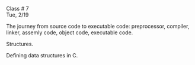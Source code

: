 <div class="lecture1">

<div class="column_date">
<p markdown="block">

Class # 7 <br>
Tue, 2/19

</p>
</div>

<div class="column_materials">
<p markdown="block">

The journey from source code to executable code: preprocessor, compiler, linker, assemly code, object code, executable code.

Structures.

Defining data structures in C.

</p>
</div>

<div class="column_assign">
<p markdown="block">


</p>
</div>

</div>
